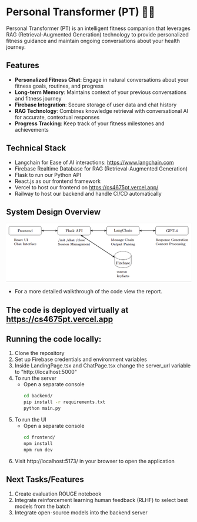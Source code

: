 # Personal Transformer (PT) 🏋️‍♂️

Personal Transformer (PT) is an intelligent fitness companion that leverages RAG (Retrieval-Augmented Generation) technology to provide personalized fitness guidance and maintain ongoing conversations about your health journey.

## Features

- **Personalized Fitness Chat**: Engage in natural conversations about your fitness goals, routines, and progress
- **Long-term Memory**: Maintains context of your previous conversations and fitness journey
- **Firebase Integration**: Secure storage of user data and chat history
- **RAG Technology**: Combines knowledge retrieval with conversational AI for accurate, contextual responses
- **Progress Tracking**: Keep track of your fitness milestones and achievements

## Technical Stack

- Langchain for Ease of AI interactions: https://www.langchain.com
- Firebase Realtime Database for RAG (Retrieval-Augmented Generation)
- Flask to run our Python API
- React.js as our frontend framework
- Vercel to host our frontend on https://cs4675pt.vercel.app/
- Railway to host our backend and handle CI/CD automatically

## System Design Overview
![Draw.io for the System Design](https://github.com/NawidT/cs4675_pt/blob/main/assets/system_design.png)
- For a more detailed walkthrough of the code view the report.

## The code is deployed virtually at https://cs4675pt.vercel.app

## Running the code locally:
1. Clone the repository
2. Set up Firebase credentials and environment variables
3. Inside LandingPage.tsx and ChatPage.tsx change the server_url variable to "http://localhost:5000"
4. To run the server
     - Open a separate console
       ```bash
       cd backend/
       pip install -r requirements.txt
       python main.py
       ```
5. To run the UI
     - Open a separate console
       ```bash
       cd frontend/
       npm install
       npm run dev
       ```
6. Visit http://localhost:5173/ in your browser to open the application

## Next Tasks/Features
1. Create evaluation ROUGE notebook
2. Integrate reinforcement learning human feedback (RLHF) to select best models from the batch
3. Integrate open-source models into the backend server
